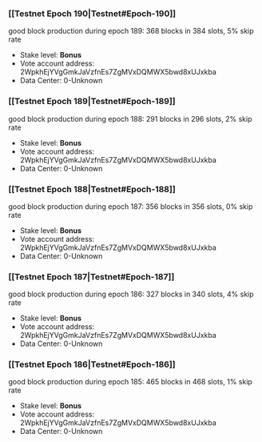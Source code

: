 ### [[Testnet Epoch 190|Testnet#Epoch-190]]
good block production during epoch 189: 368 blocks in 384 slots, 5% skip rate
* Stake level: **Bonus** 
* Vote account address: 2WpkhEjYVgGmkJaVzfnEs7ZgMVxDQMWX5bwd8xUJxkba
* Data Center: 0-Unknown
### [[Testnet Epoch 189|Testnet#Epoch-189]]
good block production during epoch 188: 291 blocks in 296 slots, 2% skip rate
* Stake level: **Bonus** 
* Vote account address: 2WpkhEjYVgGmkJaVzfnEs7ZgMVxDQMWX5bwd8xUJxkba
* Data Center: 0-Unknown
### [[Testnet Epoch 188|Testnet#Epoch-188]]
good block production during epoch 187: 356 blocks in 356 slots, 0% skip rate
* Stake level: **Bonus** 
* Vote account address: 2WpkhEjYVgGmkJaVzfnEs7ZgMVxDQMWX5bwd8xUJxkba
* Data Center: 0-Unknown
### [[Testnet Epoch 187|Testnet#Epoch-187]]
good block production during epoch 186: 327 blocks in 340 slots, 4% skip rate
* Stake level: **Bonus** 
* Vote account address: 2WpkhEjYVgGmkJaVzfnEs7ZgMVxDQMWX5bwd8xUJxkba
* Data Center: 0-Unknown
### [[Testnet Epoch 186|Testnet#Epoch-186]]
good block production during epoch 185: 465 blocks in 468 slots, 1% skip rate
* Stake level: **Bonus** 
* Vote account address: 2WpkhEjYVgGmkJaVzfnEs7ZgMVxDQMWX5bwd8xUJxkba
* Data Center: 0-Unknown